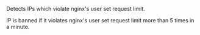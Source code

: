 Detects IPs which violate nginx's user set request limit.

IP is banned if it violates nginx's user set request limit more than 5 times in a minute.